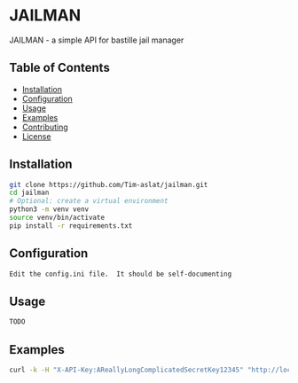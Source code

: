 # JAILMAN

JAILMAN - a simple API for bastille jail manager

## Table of Contents

- [Installation](#installation)
- [Configuration](#configuration)
- [Usage](#usage)
- [Examples](#examples)
- [Contributing](#contributing)
- [License](#license)

## Installation

```sh
git clone https://github.com/Tim-aslat/jailman.git
cd jailman
# Optional: create a virtual environment
python3 -m venv venv
source venv/bin/activate
pip install -r requirements.txt
```

## Configuration

```sh
Edit the config.ini file.  It should be self-documenting


```


## Usage
```sh
TODO
```

## Examples

```sh
curl -k -H "X-API-Key:AReallyLongComplicatedSecretKey12345" "http://localhost:9191/restart?jail=jailname"
```
